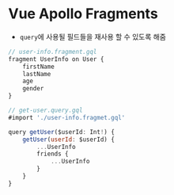 # Vue Apollo Fragments
- `query`에 사용될 필드들을 재사용 할 수 있도록 해줌

```js
// user-info.fragment.gql
fragment UserInfo on User {
    firstName
    lastName
    age
    gender
}
```

```js
// get-user.query.gql
#import './user-info.fragmet.gql'

query getUser($userId: Int!) {
    getUser(userId: $userId) {
        ...UserInfo
        friends {
            ...UserInfo
        }
    }
}
```